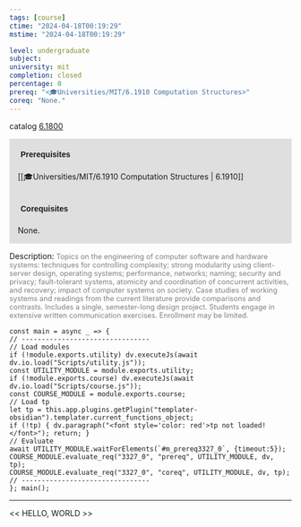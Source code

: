 ```yaml
---
tags: [course]
ctime: "2024-04-18T00:19:29"
mstime: "2024-04-18T00:19:29"

level: undergraduate
subject: 
university: mit
completion: closed
percentage: 0
prereq: "<🎓Universities/MIT/6.1910 Computation Structures>"
coreq: "None."
---
```


catalog [6.1800](http://student.mit.edu/catalog/m6a.html#6.1800)

<span style="display: block; padding: 15px; background-color: rgb(100, 100, 100, 0.2);"><font id="m_prereq3327_0" style="display: block; font-family: Arial, sans-serif; font-weight: bold; padding: 5px">Prerequisites</font><br><span id="prereq3327_0">[[🎓Universities/MIT/6.1910 Computation Structures | 6.1910]]</span></span>
<span style="display: block; padding: 15px; background-color: rgb(100, 100, 100, 0.2);"><font id="m_coreq3327_0" style="display: block; font-family: Arial, sans-serif; font-weight: bold; padding: 5px">Corequisites</font><br><span id="coreq3327_0">None.</span></span>

<font style="">Description:</font>
<font style="color: grey; font-size: 0.8rem;">Topics on the engineering of computer software and hardware systems: techniques for controlling complexity; strong modularity using client-server design, operating systems; performance, networks; naming; security and privacy; fault-tolerant systems, atomicity and coordination of concurrent activities, and recovery; impact of computer systems on society. Case studies of working systems and readings from the current literature provide comparisons and contrasts. Includes a single, semester-long design project. Students engage in extensive written communication exercises. Enrollment may be limited.</font>

```dataviewjs
const main = async _ => {
// --------------------------------
// Load modules
if (!module.exports.utility) dv.executeJs(await dv.io.load("Scripts/utility.js"));
const UTILITY_MODULE = module.exports.utility;
if (!module.exports.course) dv.executeJs(await dv.io.load("Scripts/course.js"));
const COURSE_MODULE = module.exports.course;
// Load tp
let tp = this.app.plugins.getPlugin("templater-obsidian").templater.current_functions_object;
if (!tp) { dv.paragraph("<font style='color: red'>tp not loaded!</font>"); return; }
// Evaluate
await UTILITY_MODULE.waitForElements(`#m_prereq3327_0`, {timeout:5});
COURSE_MODULE.evaluate_req("3327_0", "prereq", UTILITY_MODULE, dv, tp);
COURSE_MODULE.evaluate_req("3327_0", "coreq", UTILITY_MODULE, dv, tp);
// --------------------------------
}; main();
```

---

<< HELLO, WORLD >>
